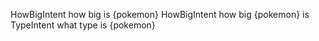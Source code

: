HowBigIntent how big is {pokemon}
HowBigIntent how big {pokemon} is
TypeIntent what type is {pokemon}